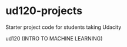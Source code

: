 ud120-projects
==============

Starter project code for students taking Udacity 

ud120
(INTRO TO MACHINE LEARNING)
